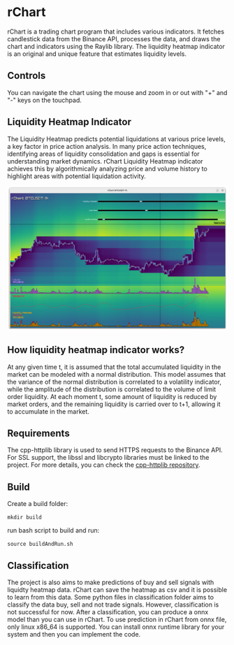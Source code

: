 # rChart

rChart is a trading chart program that includes various indicators. It fetches candlestick data from the Binance API, processes the data, and draws the chart and indicators using the Raylib library. The liquidity heatmap indicator is an original and unique feature that estimates liquidity levels.

## Controls

You can navigate the chart using the mouse and zoom in or out with "+" and "-" keys on the touchpad.

## Liquidity Heatmap Indicator

The Liquidity Heatmap predicts potential liquidations at various price levels, a key factor in price action analysis. In many price action techniques, identifying areas of liquidity consolidation and gaps is essential for understanding market dynamics. rChart Liquidity Heatmap indicator achieves this by algorithmically analyzing price and volume history to highlight areas with potential liquidation activity.

![alt text](https://github.com/bunyaminAkcay/rChart/blob/master/images/screenshot.png?raw=true)

## How liquidity heatmap indicator works?

At any given time t, it is assumed that the total accumulated liquidity in the market can be modeled with a normal distribution. This model assumes that the variance of the normal distribution is correlated to a volatility indicator, while the amplitude of the distribution is correlated to the volume of limit order liquidity. At each moment t, some amount of liquidity is reduced by market orders, and the remaining liquidity is carried over to t+1, allowing it to accumulate in the market.

## Requirements

The cpp-httplib library is used to send HTTPS requests to the Binance API. For SSL support, the libssl and libcrypto libraries must be linked to the project. For more details, you can check the [cpp-httplib repository](https://github.com/yhirose/cpp-httplib).

## Build

Create a build folder:

```
mkdir build
```

run bash script to build and run:

```
source buildAndRun.sh
```

## Classification

The project is also aims to make predictions of buy and sell signals with liquidty heatmap data. rChart can save the heatmap as csv and it is possible to learn from this data. Some python files in classification folder aims to classify the data buy, sell and not trade signals. However, classification is not successful for now. After a classification, you can produce a onnx model than you can use in rChart. To use prediction in rChart from onnx file, only linux x86_64 is supported. You can install onnx runtime library for your system and then you can implement the code.